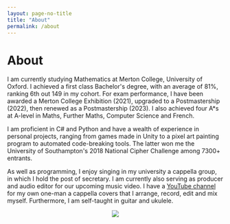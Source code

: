 ```yaml
---
layout: page-no-title
title: "About"
permalink: /about
---
```


# About

I am currently studying Mathematics at Merton College, University of Oxford. I achieved a first class Bachelor's degree, with an average of 81%, ranking 6th out 149 in my cohort. For exam performance, I have been awarded a Merton College Exhibition (2021), upgraded to a Postmastership (2022), then renewed as a Postmastership (2023). I also achieved four A*s at A-level in Maths, Further Maths, Computer Science and French.

I am proficient in C# and Python and have a wealth of experience in personal projects, ranging from games made in Unity to a pixel art painting program to automated code-breaking tools. The latter won me the University of Southampton's 2018 National Cipher Challenge among 7300+ entrants.

As well as programming, I enjoy singing in my university a cappella group, in which I hold the post of secretary. I am currently also serving as producer and audio editor for our upcoming music video. I have a [YouTube channel](https://www.youtube.com/@Williams_A_Cappella) for my own one-man a cappella covers that I arrange, record, edit and mix myself. Furthermore, I am self-taught in guitar and ukulele.

<p align="center">
  <img src="https://github.com/MrWoafer/MrWoafer.github.io/assets/159387325/8ff703f9-9c17-44f8-b0b5-1a5c80a263e2" />
</p>
